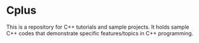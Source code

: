 # Cplus

This is a repository for C++ tutorials and sample projects. It holds sample C++ codes that demonstrate specific features/topics in C++ programming.
